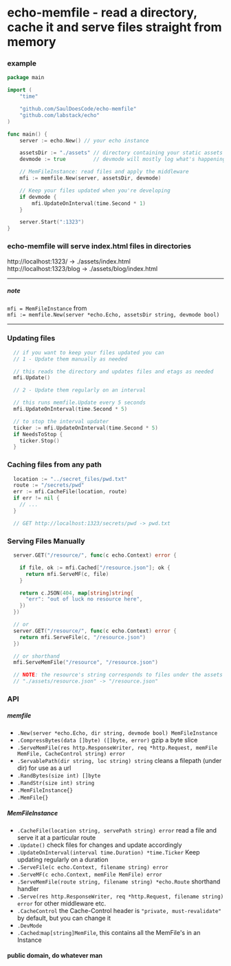 # echo-memfile - read a directory, cache it and serve files straight from memory

### example

```go
package main

import (
	"time"

	"github.com/SaulDoesCode/echo-memfile"
	"github.com/labstack/echo"
)

func main() {
	server := echo.New() // your echo instance

	assetsDir := "./assets" // directory containing your static assets
	devmode := true         // devmode will mostly log what's happening

	// MemFileInstance: read files and apply the middleware
	mfi := memfile.New(server, assetsDir, devmode)

	// Keep your files updated when you're developing
	if devmode {
		mfi.UpdateOnInterval(time.Second * 1)
	}

	server.Start(":1323")
}

```

### echo-memfile will serve index.html files in directories

http://localhost:1323/ -> ./assets/index.html   
http://localhost:1323/blog -> ./assets/blog/index.html   

________
##### note
``mfi = MemFileInstance``
from    
``mfi := memfile.New(server *echo.Echo, assetsDir string, devmode bool)``
_______

### Updating files

```go
  // if you want to keep your files updated you can
  // 1 - Update them manually as needed

  // this reads the directory and updates files and etags as needed
  mfi.Update()

  // 2 - Update them regularly on an interval

  // this runs memfile.Update every 5 seconds
  mfi.UpdateOnInterval(time.Second * 5)

  // to stop the interval updater
  ticker := mfi.UpdateOnInterval(time.Second * 5)
  if NeedsToStop {
    ticker.Stop()
  }
```

### Caching files from any path

```go
  location := "../secret_files/pwd.txt"
  route := "/secrets/pwd"
  err := mfi.CacheFile(location, route)
  if err != nil {
    // ...
  }

  // GET http://localhost:1323/secrets/pwd -> pwd.txt
```

### Serving Files Manually

```go
  server.GET("/resource/", func(c echo.Context) error {

    if file, ok := mfi.Cached["/resource.json"]; ok {
      return mfi.ServeMF(c, file)
    }

    return c.JSON(404, map[string]string{
      "err": "out of luck no resource here",
    })
  })

  // or
  server.GET("/resource/", func(c echo.Context) error {
    return mfi.ServeFile(c, "/resource.json")
  })

  // or shorthand
  mfi.ServeMemFile("/resource", "/resource.json")

  // NOTE: the resource's string corresponds to files under the assets dir
  // "./assets/resource.json" -> "/resource.json"
```

### API

##### memfile
* ``.New(server *echo.Echo, dir string, devmode bool) MemFileInstance``
* ``.CompressBytes(data []byte) ([]byte, error)`` gzip a byte slice
* ``.ServeMemFile(res http.ResponseWriter, req *http.Request, memFile MemFile, CacheControl string) error``
* ``.ServablePath(dir string, loc string) string`` cleans a filepath (under dir) for use as a url
* ``.RandBytes(size int) []byte``
* ``.RandStr(size int) string``
* ``.MemFileInstance{}``
* ``.MemFile{}``


##### MemFileInstance
* ``.CacheFile(location string, servePath string) error`` read a file and serve it at a particular route
* ``.Update()`` check files for changes and update accordingly
* ``.UpdateOnInterval(interval time.Duration) *time.Ticker`` Keep updating regularly on a duration
* ``.ServeFile(c echo.Context, filename string) error``
* ``.ServeMF(c echo.Context, memFile MemFile) error``
* ``.ServeMemFile(route string, filename string) *echo.Route`` shorthand handler
* ``.Serve(res http.ResponseWriter, req *http.Request, filename string) error`` for other middleware etc.
* ``.CacheControl`` the Cache-Control header is ``"private, must-revalidate"`` by default, but you can change it
* ``.DevMode``
* ``.Cached``:``map[string]MemFile``, this contains all the MemFile's in an Instance


#### public domain, do whatever man
